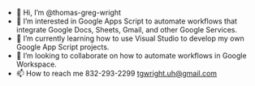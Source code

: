 - 👋 Hi, I’m @thomas-greg-wright
- 👀 I’m interested in Google Apps Script to automate workflows that integrate Google Docs, Sheets, Gmail, and other Google Services.
- 🌱 I’m currently learning how to use Visual Studio to develop my own Google App Script projects.
- 💞️ I’m looking to collaborate on how to automate workflows in Google Workspace. 
- 📫 How to reach me 832-293-2299 tgwright.uh@gmail.com

<!---
thomas-greg-wright/thomas-greg-wright is a ✨ special ✨ repository because its `README.md` (this file) appears on your GitHub profile.
You can click the Preview link to take a look at your changes.
--->
